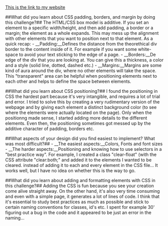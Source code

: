 [This is the link to my website](http://robinsoubry.github.io/index.html)

##What did you learn about CSS padding, borders, and margin by doing this challenge?##
The HTML/CSS box model is additive. If you set an element to a specific width/height, and then add padding, a border or a margin; the element as a whole expands. This may mess up the alignment with other elements that you want to position next to that element.
As a quick recap:
	- __Padding:__Defines the distance from the theorethical div border to the content inside of it. For example if you want some white-space to avoid your text sticking to the edge of a page.
	- __Borders:__De edge of the div that you are looking at. You can give this a thickness, a color and a style (solid line, dotted, dashed etc.)
	- __Margins:__Margins are some kind of aura around the div, where no other elements will take the space. This "transparent" area can be helpful when positioning elements next to each other and helps to define the space between elements.

##What did you learn about CSS positioning?##
I found the positioning in CSS the hardest part because it's very intangible, and requires a lot of trial and error. I tried to solve this by creating a very rudimentary version of the webpage and by giving each element a distinct background color (to see where the elements were actually located on the page). Only when the positionng made sense, I started adding more details to the different elements. Even then, the positioning sometimes got messed up by the additive character of padding, borders etc.

##What aspects of your design did you find easiest to implement? What was most difficult?##
	- __The easiest aspects:__Colors, Fonts and font sizes
	- __The harder aspects:__Positioning and knowing how to use selectors in a "best practice way". For example, I created a class "clear-float" (with the CSS attribute "clear:both;" and added it to the elements I wanted to be cleared. instead of adding it to each and every element in the CSS file… It works well, but I have no idea on whether this is the way to go.

##What did you learn about adding and formatting elements with CSS in this challenge?##
Adding the CSS is fun because you see your creation come alive straight away. On the other hand, it's also very time consuming and even with a simple page, it generates a lot of lines of code. I think that it's essential to study best practices as much as possible and stick to certain naming conventions for classes, id's etc.
I spent for example 30' figuring out a bug in the code and it appeared to be just an error in the naming…